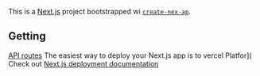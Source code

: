 This is a [Next.js](https://nextjs.org) project bootstrapped wi [`create-nex-ap`](https://nextjs.org/docs/pages/api-reference/create-next-app).
## Getting
[API routes](https://nextjs.org/docs/pages/building-your-pplication/routng/proutes)
The easiest way to deploy your Next.js app is to vercel Platfor](
Check out [Next.js deployment documentation](https://nextjs.org/docs/pages/building-your-application/deployin) 
